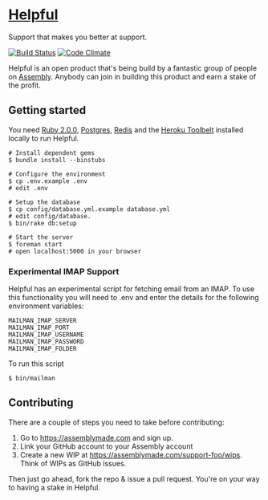 # [Helpful](http://helpful.io)
Support that makes you better at support.

[![Build Status](https://travis-ci.org/support-foo/web.png?branch=master)](https://travis-ci.org/support-foo/web)
[![Code Climate](https://codeclimate.com/github/support-foo/web.png)](https://codeclimate.com/github/support-foo/web)

Helpful is an open product that's being build by a fantastic group of people on [Assembly](https://assemblymade.com/support-foo). Anybody can join in building this product and earn a stake of the profit.


## Getting started

You need [Ruby 2.0.0](https://www.ruby-lang.org), [Postgres](http://www.postgresql.org), [Redis](http://redis.io) and the [Heroku Toolbelt](https://toolbelt.heroku.com) installed locally to run Helpful. 
  
    # Install dependent gems
    $ bundle install --binstubs
    
    # Configure the environment
    $ cp .env.example .env
    # edit .env
    
    # Setup the database
    $ cp config/database.yml.example database.yml
    # edit config/database.
    $ bin/rake db:setup
    
    # Start the server
    $ foreman start
    # open localhost:5000 in your browser

### Experimental IMAP Support

Helpful has an experimental script for fetching email from an IMAP. To use this functionality you will need to .env and enter the details for the following environment variables:

    MAILMAN_IMAP_SERVER
    MAILMAN_IMAP_PORT
    MAILMAN_IMAP_USERNAME
    MAILMAN_IMAP_PASSWORD
    MAILMAN_IMAP_FOLDER

To run this script

    $ bin/mailman


## Contributing

There are a couple of steps you need to take before contributing:

1. Go to https://assemblymade.com and sign up.
2. Link your GitHub account to your Assembly account
3. Create a new WIP at https://assemblymade.com/support-foo/wips. Think of WIPs as GitHub issues.

Then just go ahead, fork the repo & issue a pull request. You're on your way to having a stake in Helpful.

